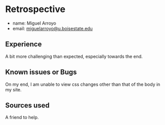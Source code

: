# Retrospective

- name: Miguel Arroyo
- email: miguelarroyo@u.boisestate.edu

## Experience

A bit more challenging than expected, especially towards the end. 

## Known issues or Bugs

On my end, I am unable to view css changes other than that of the body in my site.

## Sources used

A friend to help.

